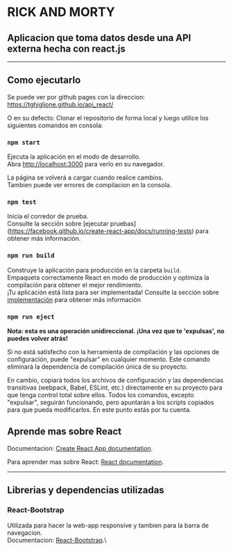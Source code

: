 # RICK AND MORTY
## Aplicacion que toma datos desde una API externa hecha con react.js
___

## Como ejecutarlo

Se puede ver por github pages con la direccion: https://tghiglione.github.io/api_react/

O en su defecto:
Clonar el repositorio de forma local y luego utilice los siguientes comandos en consola:

### `npm start`

Ejecuta la aplicación en el modo de desarrollo.\
Abra [http://localhost:3000](http://localhost:3000) para verlo en su navegador.

La página se volverá a cargar cuando realice cambios.\
Tambien puede ver errores de compilacion en la consola.

### `npm test`

Inicia el corredor de prueba.\
Consulte la sección sobre [ejecutar pruebas] (https://facebook.github.io/create-react-app/docs/running-tests) para obtener más información.

### `npm run build`

Construye la aplicación para producción en la carpeta `build`.\
Empaqueta correctamente React en modo de producción y optimiza la compilación para obtener el mejor rendimiento.\
¡Tu aplicación está lista para ser implementada!
Consulte la sección sobre [implementación](https://facebook.github.io/create-react-app/docs/deployment) para obtener más información

### `npm run eject`

**Nota: esta es una operación unidireccional. ¡Una vez que te 'expulsas', no puedes volver atrás!**

Si no está satisfecho con la herramienta de compilación y las opciones de configuración, puede "expulsar" en cualquier momento. Este comando eliminará la dependencia de compilación única de su proyecto.

En cambio, copiará todos los archivos de configuración y las dependencias transitivas (webpack, Babel, ESLint, etc.) directamente en su proyecto para que tenga control total sobre ellos. Todos los comandos, excepto "expulsar", seguirán funcionando, pero apuntarán a los scripts copiados para que pueda modificarlos. En este punto estás por tu cuenta.

## Aprende mas sobre React

Documentacion: [Create React App documentation](https://facebook.github.io/create-react-app/docs/getting-started).

Para aprender mas sobre React: [React documentation](https://reactjs.org/).
___

## Librerias y dependencias utilizadas

### React-Bootstrap

Utilizada para hacer la web-app responsive y tambien para la barra de navegacion.\
Documentacion: [React-Bootstrap](https://react-bootstrap.github.io/getting-started/introduction).\
